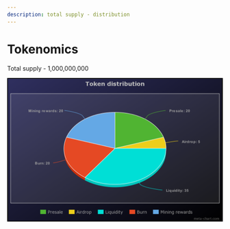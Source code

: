 ```yaml
---
description: total supply - distribution
---
```


# Tokenomics

Total supply  - 1,000,000,000

![](../.gitbook/assets/pie.png)
